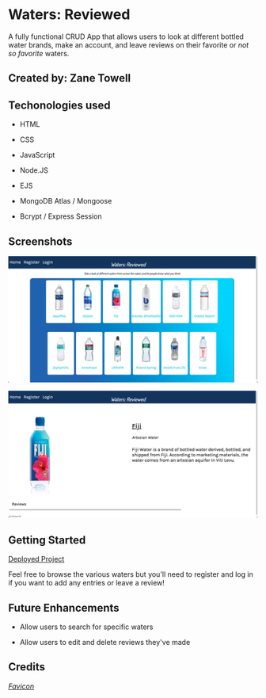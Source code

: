 # Waters: Reviewed

A fully functional CRUD App that allows users to look at different bottled water brands, make an account, and leave reviews on their favorite or *not so favorite* waters. 

## Created by: Zane Towell

## Techonologies used

- HTML  

- CSS  

- JavaScript  

- Node.JS  

- EJS  

- MongoDB Atlas / Mongoose  

- Bcrypt / Express Session


## Screenshots  

![Index/Landing Page!](/imgs/Screenshot%202023-04-12%20at%205.36.26%20PM.png)  

![Show Page!](/imgs/Screenshot%202023-04-12%20at%205.37.07%20PM.png)  

## Getting Started  
[Deployed Project](https://waters-reviewed.herokuapp.com/)  

Feel free to browse the various waters but you'll need to register and log in if you want to add any entries or leave a review!  

## Future Enhancements  
- Allow users to search for specific waters  

- Allow users to edit and delete reviews they've made  

## Credits  

*[Favicon](https://icons8.com/icon/MjnUAlvdgBSR/water)*

